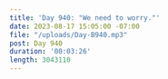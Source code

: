 ```yaml
---
title: 'Day 940: "We need to worry."'
date: 2023-08-17 15:05:00 -07:00
file: "/uploads/Day-B940.mp3"
post: Day 940
duration: '00:03:26'
length: 3043110
---
```


